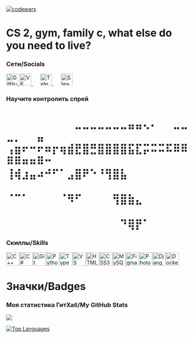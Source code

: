 [![codewars](https://www.codewars.com/users/graph10/badges/large)](https://www.codewars.com/users/graph10)
# CS 2, gym, family c, what else do you need to live?

### Сети/Socials
<p align="left">
  <!-- GitHub (как у вас) -->
  <a href="https://github.com/graph10" target="_blank" rel="noreferrer">
    <picture>
      <source media="(prefers-color-scheme: dark)" srcset="https://raw.githubusercontent.com/danielcranney/readme-generator/main/public/icons/socials/github-dark.svg">
      <source media="(prefers-color-scheme: light)" srcset="https://raw.githubusercontent.com/danielcranney/readme-generator/main/public/icons/socials/github.svg">
      <img src="https://raw.githubusercontent.com/danielcranney/readme-generator/main/public/icons/socials/github.svg" width="32" height="32" alt="GitHub">
    </picture>
  </a>

  <a href="https://vk.com/romankulikov2" target="_blank" style="margin-right: 20px;">
    <img src="https://simpleicons.org/icons/vk.svg" width="32" height="32" alt="VK">
  </a>
  <a href="https://t.me/peekpray" target="_blank" style="margin-right: 20px;">
    <img src="https://simpleicons.org/icons/telegram.svg" width="32" height="32" alt="Telegram">
  </a>
  <a href="https://steamcommunity.com/profiles/76561198957722515" target="_blank">
    <img src="https://simpleicons.org/icons/steam.svg" width="32" height="32" alt="Steam">
  </a>
</p>

### Научите контролить спрей
⠀⠀⠀⠀⠀⠀⠀⠀⠀⣀⣀⣀⣀⣀⣀⣀⣤⣤⢄⠄⠀⠀⣀⣀⣀⡀⠀⠀⣤⠀
⢠⣶⠖⠒⠖⠶⡖⢶⣾⣟⣿⣛⣿⣿⣿⣿⣯⣏⡭⠭⠭⠯⠿⠿⠿⠿⠶⠶⠿⠒
⢸⢾⣰⣤⠴⠚⠋⠁⣠⣿⠟⠑⠘⢻⣿⣧⠀⠀⠀⠀⠀⠀⠀⠀⠀⠀⠀⠀⠀⠀
⠈⠉⠁⠀⠀⠀⠀⠈⠻⠋⠀⠀⠀⠀⢻⣿⣷⣄⠀⠀⠀⠀⠀⠀⠀⠀⠀⠀⠀⠀
⠀⠀⠀⠀⠀⠀⠀⠀⠀⠀⠀⠀⠀⠀⠀⠙⢿⡟⠁⠀
=====================================================================================================================================
### Скиллы/Skills

<p align="left">
<a href="https://docs.microsoft.com/en-us/cpp/?view=msvc-170" target="_blank" rel="noreferrer"><img src="https://raw.githubusercontent.com/danielcranney/readme-generator/main/public/icons/skills/cplusplus-colored.svg" width="36" height="36" alt="C++" /></a><a href="https://docs.microsoft.com/en-us/dotnet/csharp/" target="_blank" rel="noreferrer"><img src="https://raw.githubusercontent.com/danielcranney/readme-generator/main/public/icons/skills/csharp-colored.svg" width="36" height="36" alt="C#" /></a><a href="https://git-scm.com/" target="_blank" rel="noreferrer"><img src="https://raw.githubusercontent.com/danielcranney/readme-generator/main/public/icons/skills/git-colored.svg" width="36" height="36" alt="Git" /></a><a href="https://www.python.org/" target="_blank" rel="noreferrer"><img src="https://raw.githubusercontent.com/danielcranney/readme-generator/main/public/icons/skills/python-colored.svg" width="36" height="36" alt="Python" /></a><a href="https://www.typescriptlang.org/" target="_blank" rel="noreferrer"><img src="https://raw.githubusercontent.com/danielcranney/readme-generator/main/public/icons/skills/typescript-colored.svg" width="36" height="36" alt="TypeScript" /></a><a href="https://code.visualstudio.com/" target="_blank" rel="noreferrer"><img src="https://raw.githubusercontent.com/danielcranney/readme-generator/main/public/icons/skills/visualstudiocode.svg" width="36" height="36" alt="VS Code" /></a><a href="https://developer.mozilla.org/en-US/docs/Glossary/HTML5" target="_blank" rel="noreferrer"><img src="https://raw.githubusercontent.com/danielcranney/readme-generator/main/public/icons/skills/html5-colored.svg" width="36" height="36" alt="HTML5" /></a><a href="https://www.w3.org/TR/CSS/#css" target="_blank" rel="noreferrer"><img src="https://raw.githubusercontent.com/danielcranney/readme-generator/main/public/icons/skills/css3-colored.svg" width="36" height="36" alt="CSS3" /></a><a href="https://www.mysql.com/" target="_blank" rel="noreferrer"><img src="https://raw.githubusercontent.com/danielcranney/readme-generator/main/public/icons/skills/mysql-colored.svg" width="36" height="36" alt="MySQL" /></a><a href="https://www.figma.com/" target="_blank" rel="noreferrer"><img src="https://raw.githubusercontent.com/danielcranney/readme-generator/main/public/icons/skills/figma-colored.svg" width="36" height="36" alt="Figma" /></a><a href="https://www.adobe.com/uk/products/photoshop.html" target="_blank" rel="noreferrer"><img src="https://raw.githubusercontent.com/danielcranney/readme-generator/main/public/icons/skills/photoshop-colored.svg" width="36" height="36" alt="Photoshop" /></a><a href="https://www.djangoproject.com/" target="_blank" rel="noreferrer"><img src="https://raw.githubusercontent.com/danielcranney/readme-generator/main/public/icons/skills/django-colored.svg" width="36" height="36" alt="Django" /></a><a href="https://www.docker.com/" target="_blank" rel="noreferrer"><img src="https://raw.githubusercontent.com/danielcranney/readme-generator/main/public/icons/skills/docker-colored.svg" width="36" height="36" alt="Docker" /></a>
</p>

# Значки/Badges

### <b>Моя статистика ГитХаб/My GitHub Stats</b>

<a href="http://www.github.com/graph10"><img src="https://github-readme-streak-stats.herokuapp.com/?user=graph10&stroke=ffffff&background=000000&ring=ef4444&fire=ef4444&currStreakNum=ffffff&currStreakLabel=ef4444&sideNums=ffffff&sideLabels=ffffff&dates=ffffff&hide_border=true" /></a>

<a href="https://github.com/graph10" align="left"><img src="https://github-readme-stats.vercel.app/api/top-langs/?username=graph10&langs_count=10&title_color=ef4444&text_color=ffffff&icon_color=ef4444&bg_color=000000&hide_border=true&locale=en&custom_title=Top%20%Languages" alt="Top Languages" /></a> 
